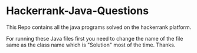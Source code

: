 # Hackerrank-Java-Questions
This Repo contains all the java programs solved on the hackerrank platform.

For running these Java files first you need to change the name of the file same as the class name which is "Solution" most of the time.
Thanks.
